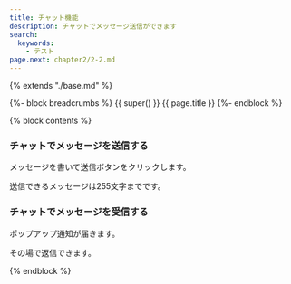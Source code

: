 ```yaml
---
title: チャット機能
description: チャットでメッセージ送信ができます
search: 
  keywords: 
    - テスト
page.next: chapter2/2-2.md
---
```


{% extends "./base.md" %}

{%- block breadcrumbs %}
  {{ super() }}
  <span>{{ page.title }}</span>
{%- endblock %}

{% block contents %}
### チャットでメッセージを送信する

メッセージを書いて送信ボタンをクリックします。

送信できるメッセージは255文字までです。

### チャットでメッセージを受信する

ポップアップ通知が届きます。

その場で返信できます。

{% endblock %}



